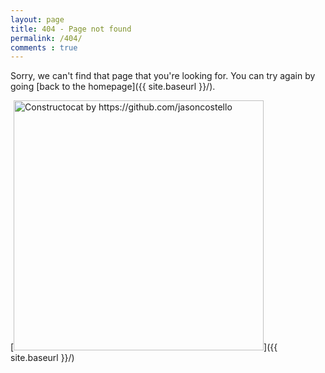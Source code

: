 ```yaml
---
layout: page
title: 404 - Page not found
permalink: /404/
comments : true
---
```


Sorry, we can't find that page that you're looking for. You can try again by going [back to the homepage]({{ site.baseurl }}/).

[<img src="{{ site.baseurl }}/images/system/404.jpg" alt="Constructocat by https://github.com/jasoncostello" style="width: 400px;"/>]({{ site.baseurl }}/)
